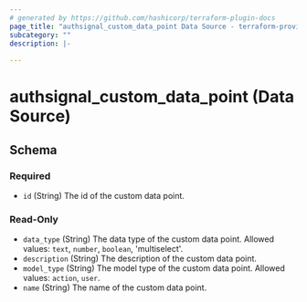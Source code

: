 ```yaml
---
# generated by https://github.com/hashicorp/terraform-plugin-docs
page_title: "authsignal_custom_data_point Data Source - terraform-provider-authsignal"
subcategory: ""
description: |-
  
---
```


# authsignal_custom_data_point (Data Source)





<!-- schema generated by tfplugindocs -->
## Schema

### Required

- `id` (String) The id of the custom data point.

### Read-Only

- `data_type` (String) The data type of the custom data point. Allowed values: `text`, `number`, `boolean`, 'multiselect'.
- `description` (String) The description of the custom data point.
- `model_type` (String) The model type of the custom data point. Allowed values: `action`, `user`.
- `name` (String) The name of the custom data point.

